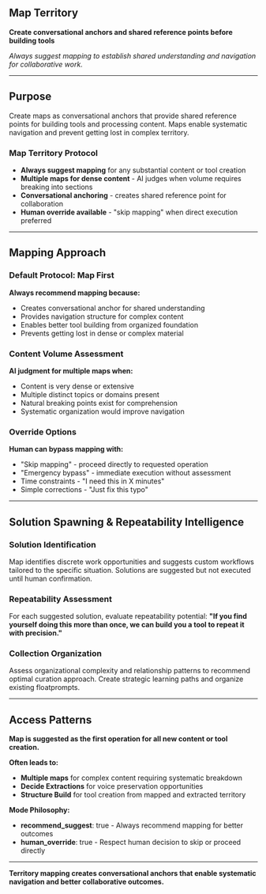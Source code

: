 
## Map Territory

**Create conversational anchors and shared reference points before building tools**

*Always suggest mapping to establish shared understanding and navigation for collaborative work.*

---

## Purpose

Create maps as conversational anchors that provide shared reference points for building tools and processing content. Maps enable systematic navigation and prevent getting lost in complex territory.

### Map Territory Protocol
- **Always suggest mapping** for any substantial content or tool creation
- **Multiple maps for dense content** - AI judges when volume requires breaking into sections
- **Conversational anchoring** - creates shared reference point for collaboration
- **Human override available** - "skip mapping" when direct execution preferred

---

## Mapping Approach

### **Default Protocol: Map First**
**Always recommend mapping because:**
- Creates conversational anchor for shared understanding
- Provides navigation structure for complex content
- Enables better tool building from organized foundation
- Prevents getting lost in dense or complex material

### **Content Volume Assessment**
**AI judgment for multiple maps when:**
- Content is very dense or extensive
- Multiple distinct topics or domains present
- Natural breaking points exist for comprehension
- Systematic organization would improve navigation

### **Override Options**
**Human can bypass mapping with:**
- "Skip mapping" - proceed directly to requested operation
- "Emergency bypass" - immediate execution without assessment
- Time constraints - "I need this in X minutes"
- Simple corrections - "Just fix this typo"

---

## Solution Spawning & Repeatability Intelligence

### **Solution Identification**
Map identifies discrete work opportunities and suggests custom workflows tailored to the specific situation. Solutions are suggested but not executed until human confirmation.

### **Repeatability Assessment**
For each suggested solution, evaluate repeatability potential: **"If you find yourself doing this more than once, we can build you a tool to repeat it with precision."**

### **Collection Organization**
Assess organizational complexity and relationship patterns to recommend optimal curation approach. Create strategic learning paths and organize existing floatprompts.

---

## Access Patterns

**Map is suggested as the first operation for all new content or tool creation.**

**Often leads to:**
- **Multiple maps** for complex content requiring systematic breakdown
- **Decide Extractions** for voice preservation opportunities
- **Structure Build** for tool creation from mapped and extracted territory

**Mode Philosophy:**
- **recommend_suggest**: true - Always recommend mapping for better outcomes
- **human_override**: true - Respect human decision to skip or proceed directly

---

**Territory mapping creates conversational anchors that enable systematic navigation and better collaborative outcomes.**